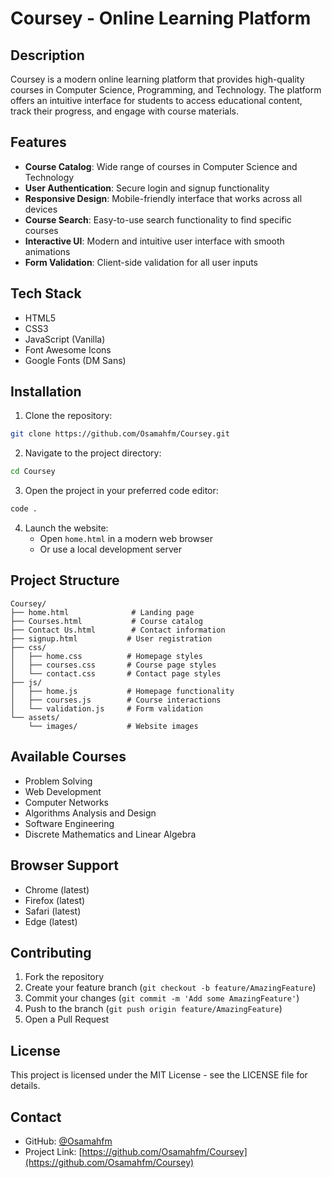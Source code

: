 # Coursey - Online Learning Platform

## Description
Coursey is a modern online learning platform that provides high-quality courses in Computer Science, Programming, and Technology. The platform offers an intuitive interface for students to access educational content, track their progress, and engage with course materials.

## Features
- **Course Catalog**: Wide range of courses in Computer Science and Technology
- **User Authentication**: Secure login and signup functionality
- **Responsive Design**: Mobile-friendly interface that works across all devices
- **Course Search**: Easy-to-use search functionality to find specific courses
- **Interactive UI**: Modern and intuitive user interface with smooth animations
- **Form Validation**: Client-side validation for all user inputs

## Tech Stack
- HTML5
- CSS3
- JavaScript (Vanilla)
- Font Awesome Icons
- Google Fonts (DM Sans)

## Installation
1. Clone the repository:
```bash
git clone https://github.com/Osamahfm/Coursey.git
```

2. Navigate to the project directory:
```bash
cd Coursey
```

3. Open the project in your preferred code editor:
```bash
code .
```

4. Launch the website:
   - Open `home.html` in a modern web browser
   - Or use a local development server

## Project Structure
```
Coursey/
├── home.html              # Landing page
├── Courses.html           # Course catalog
├── Contact Us.html        # Contact information
├── signup.html           # User registration
├── css/
│   ├── home.css          # Homepage styles
│   ├── courses.css       # Course page styles
│   └── contact.css       # Contact page styles
├── js/
│   ├── home.js           # Homepage functionality
│   ├── courses.js        # Course interactions
│   └── validation.js     # Form validation
└── assets/
    └── images/           # Website images
```

## Available Courses
- Problem Solving
- Web Development
- Computer Networks
- Algorithms Analysis and Design
- Software Engineering
- Discrete Mathematics and Linear Algebra

## Browser Support
- Chrome (latest)
- Firefox (latest)
- Safari (latest)
- Edge (latest)

## Contributing
1. Fork the repository
2. Create your feature branch (`git checkout -b feature/AmazingFeature`)
3. Commit your changes (`git commit -m 'Add some AmazingFeature'`)
4. Push to the branch (`git push origin feature/AmazingFeature`)
5. Open a Pull Request

## License
This project is licensed under the MIT License - see the LICENSE file for details.

## Contact
- GitHub: [@Osamahfm](https://github.com/Osamahfm)
- Project Link: [https://github.com/Osamahfm/Coursey](https://github.com/Osamahfm/Coursey)